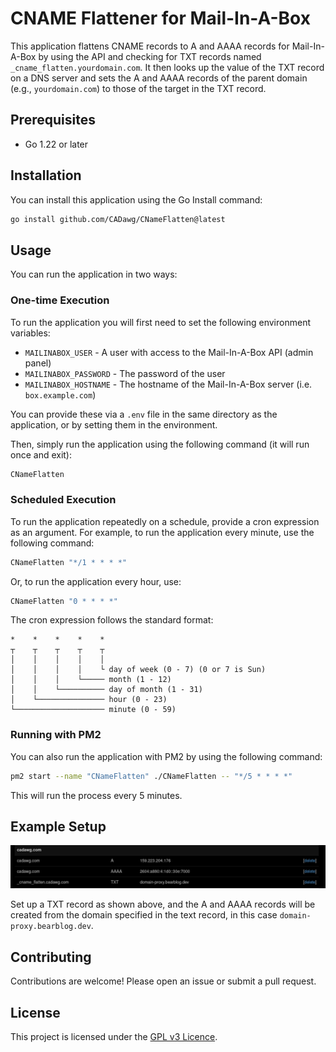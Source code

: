 # CNAME Flattener for Mail-In-A-Box

This application flattens CNAME records to A and AAAA records for Mail-In-A-Box by using the API and checking for TXT records named `_cname_flatten.yourdomain.com`. It then looks up the value of the TXT record on a DNS server and sets the A and AAAA records of the parent domain (e.g., `yourdomain.com`) to those of the target in the TXT record.

## Prerequisites

- Go 1.22 or later

## Installation

You can install this application using the Go Install command:

```bash
go install github.com/CADawg/CNameFlatten@latest
```

## Usage

You can run the application in two ways:

### One-time Execution

To run the application you will first need to set the following environment variables:

- `MAILINABOX_USER` - A user with access to the Mail-In-A-Box API (admin panel)
- `MAILINABOX_PASSWORD` - The password of the user
- `MAILINABOX_HOSTNAME` - The hostname of the Mail-In-A-Box server (i.e. `box.example.com`)

You can provide these via a `.env` file in the same directory as the application, or by setting them in the environment.

Then, simply run the application using the following command (it will run once and exit):

```bash
CNameFlatten
```

### Scheduled Execution

To run the application repeatedly on a schedule, provide a cron expression as an argument. For example, to run the application every minute, use the following command:

```bash
CNameFlatten "*/1 * * * *"
```

Or, to run the application every hour, use:

```bash
CNameFlatten "0 * * * *"
```

The cron expression follows the standard format:

```
*    *    *    *    *
┬    ┬    ┬    ┬    ┬
│    │    │    │    │
│    │    │    │    └ day of week (0 - 7) (0 or 7 is Sun)
│    │    │    └───── month (1 - 12)
│    │    └────────── day of month (1 - 31)
│    └─────────────── hour (0 - 23)
└──────────────────── minute (0 - 59)
```


### Running with PM2

You can also run the application with PM2 by using the following command:

```bash
pm2 start --name "CNameFlatten" ./CNameFlatten -- "*/5 * * * *"
```

This will run the process every 5 minutes.

## Example Setup

![Demo Image](https://github.com/CADawg/CNameFlatten/blob/main/demo/Screenshot_20240307_203950.png?raw=true)

Set up a TXT record as shown above, and the A and AAAA records will be created from the domain specified in the text record, in this case `domain-proxy.bearblog.dev`.

## Contributing

Contributions are welcome! Please open an issue or submit a pull request.

## License

This project is licensed under the [GPL v3 Licence](LICENSE).
